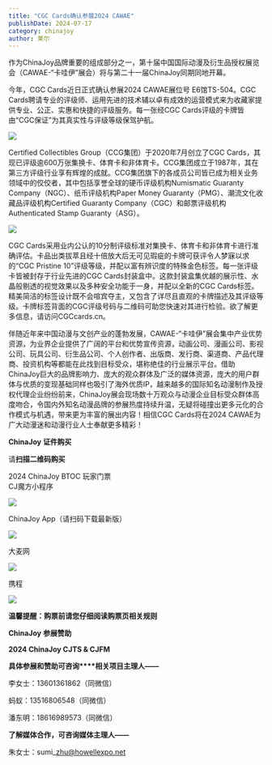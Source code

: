 ```yaml
---
title: "CGC Cards确认参展2024 CAWAE"
publishDate: 2024-07-17
category: chinajoy
author: 莱尔
---
```


作为ChinaJoy品牌重要的组成部分之一，第十届中国国际动漫及衍生品授权展览会（CAWAE-“卡哇伊”展会）将与第二十一届ChinaJoy同期同地开幕。

今年，CGC Cards近日正式确认参展2024 CAWAE展位号 E6馆TS-504。CGC Cards聘请专业的评级师、运用先进的技术辅以卓有成效的运营模式来为收藏家提供专业、公正、实惠和快捷的评级服务。每一张经CGC Cards评级的卡牌皆由“CGC保证”为其真实性与评级等级保驾护航。

![](https://ec-net-1251389766.cos.ap-shanghai.myqcloud.com/wp-content/uploads/2024/07/20240717203703160.png)

Certified Collectibles Group（CCG集团）于2020年7月创立了CGC Cards，其现已评级逾600万张集换卡、体育卡和非体育卡。CCG集团成立于1987年，其在第三方评级行业享有辉煌的成就。CCG集团旗下的各成员公司皆已成为相关业务领域中的佼佼者，其中包括享誉全球的硬币评级机构Numismatic Guaranty Company（NGC）、纸币评级机构Paper Money Guaranty（PMG）、潮流文化收藏品评级机构Certified Guaranty Company（CGC）和邮票评级机构Authenticated Stamp Guaranty（ASG）。

![](https://ec-net-1251389766.cos.ap-shanghai.myqcloud.com/wp-content/uploads/2024/07/20240717203705968.png)

CGC Cards采用业内公认的10分制评级标准对集换卡、体育卡和非体育卡进行准确评估。卡品出类拔萃且经十倍放大后无可见瑕疵的卡牌可获评令人梦寐以求的“CGC Pristine 10”评级等级，并配以富有辨识度的特殊金色标签。每一张评级卡皆被封存于行业先进的CGC Cards封装盒中。这款封装盒集优越的展示性、水晶般剔透的视觉效果以及多种安全功能于一身，并配以全新的CGC Cards标签。精美简洁的标签设计既不会喧宾夺主，又包含了详尽且直观的卡牌描述及其评级等级。卡牌标签背面的CGC评级号码与二维码可助您快速对其进行检验。欲了解更多信息，请访问CGCcards.cn。

伴随近年来中国动漫与文创产业的蓬勃发展，CAWAE-“卡哇伊”展会集中产业优势资源，为业界企业提供了广阔的平台和优势宣传资源，动画公司、漫画公司、影视公司、玩具公司、衍生品公司、个人创作者、出版商、发行商、渠道商、产品代理商、投资机构等都能在此找到目标受众，堪称绝佳的行业展示平台。借助ChinaJoy巨大的品牌影响力、庞大的观众群体及广泛的媒体资源，庞大的用户群体与优质的变现基础同样也吸引了海外优质IP，越来越多的国际知名动漫制作及授权代理企业纷纷前来，ChinaJoy展会现场数十万观众与动漫企业目标受众群体高度吻合，令国内外知名动漫品牌的参展热度持续升温，无疑将碰撞出更多元化的合作模式与机遇，带来更为丰富的展出内容！相信CGC Cards将在2024 CAWAE为广大动漫迷和动漫行业人士奉献更多精彩！

**ChinaJoy** **证件购买**

  
请**扫描二维码购买**

2024 ChinaJoy BTOC 玩家门票  
CJ魔方小程序  

![](https://ec-net-1251389766.cos.ap-shanghai.myqcloud.com/wp-content/uploads/2024/07/20240717203714428.png)

  
ChinaJoy App（请扫码下载最新版）

![](https://ec-net-1251389766.cos.ap-shanghai.myqcloud.com/wp-content/uploads/2024/07/20240717203717721.png)

大麦网

![](https://ec-net-1251389766.cos.ap-shanghai.myqcloud.com/wp-content/uploads/2024/07/20240717203719351.png)

携程

![](https://ec-net-1251389766.cos.ap-shanghai.myqcloud.com/wp-content/uploads/2024/07/20240717203721623.png)

**温馨提醒：购票前请您仔细阅读购票页相关规则**

**ChinaJoy** **参展赞助**

**2024 ChinaJoy CJTS & CJFM**

**具体参展和赞助可咨询****相关项目主理人——**

李女士：13601361862（同微信）

蚂蚁：13516806548（同微信）

潘东明：18616989573（同微信）

**了解媒体合作，可咨询媒体主理人——**

朱女士：sumi\_zhu@howellexpo.net
